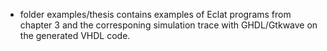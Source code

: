 - folder examples/thesis contains examples 
  of Eclat programs from chapter 3
  and the corresponing simulation trace with GHDL/Gtkwave 
  on the generated VHDL code. 